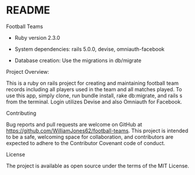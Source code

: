 # README

Football Teams

* Ruby version 2.3.0

* System dependencies: rails 5.0.0, devise, omniauth-facebook

* Database creation: Use the migrations in db/migrate

Project Overview:

This is a ruby on rails project for creating and maintaining football team records including all players used in the team and all matches played. To use this app, simply clone, run bundle install, rake db:migrate, and rails s from the terminal. Login utilizes Devise and also Omniauth for Facebook.

Contributing

Bug reports and pull requests are welcome on GitHub at https://github.com/WilliamJones62/football-teams. This project is intended to be a safe, welcoming space for collaboration, and contributors are expected to adhere to the Contributor Covenant code of conduct.

License

The project is available as open source under the terms of the MIT License.
